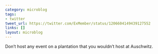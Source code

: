 ```yaml
---
category: microblog
tags:
- twitter
tweet_url: https://twitter.com/ExMember/status/1206604149439127552
links: []
layout: microblog
---
```

Don’t host any event on a plantation that you wouldn’t host at Auschwitz.
